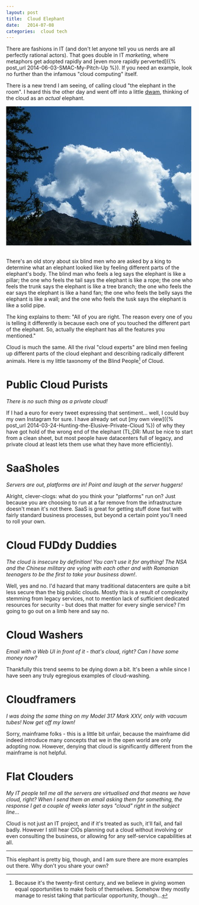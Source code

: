 ```yaml
---
layout: post
title:  Cloud Elephant 
date:   2014-07-08 
categories:  cloud tech 
---
```


There are fashions in IT (and don't let anyone tell you us nerds are all perfectly rational actors). That goes double in IT *marketing*, where metaphors get adopted rapidly and [even more rapidly perverted]({% post_url 2014-06-03-SMAC-My-Pitch-Up %}). If you need an example, look no further than the infamous "cloud computing" itself.  

There is a new trend I am seeing, of calling cloud "the elephant in the room". I heard this the other day and went off into a little [dwam](http://caledonianmercury.com/2010/04/11/useful-scots-word-dwam/005243 "Useful Scots word: dwam" ), thinking of the cloud as an *actual* elephant.  

![](/images/104821.jpg)  

There's an old story about six blind men who are asked by a king to determine what an elephant looked like by feeling different parts of the elephant's body. The blind man who feels a leg says the elephant is like a pillar; the one who feels the tail says the elephant is like a rope; the one who feels the trunk says the elephant is like a tree branch; the one who feels the ear says the elephant is like a hand fan; the one who feels the belly says the elephant is like a wall; and the one who feels the tusk says the elephant is like a solid pipe.

The king explains to them: "All of you are right. The reason every one of you is telling it differently is because each one of you touched the different part of the elephant. So, actually the elephant has all the features you mentioned."  

Cloud is much the same. All the rival "cloud experts" are blind men feeling up different parts of the cloud elephant and describing radically different animals. Here is my little taxonomy of the Blind People[^1] of Cloud.    

# Public Cloud Purists

*There is no such thing as a private cloud!*  

If I had a euro for every tweet expressing that sentiment… well, I could buy my own Instagram for sure. I have already set out [my own view]({% post_url 2014-03-24-Hunting-the-Elusive-Private-Cloud %}) of why they have got hold of the wrong end of the elephant (TL;DR: Must be nice to start from a clean sheet, but most people have datacenters full of legacy, and private cloud at least lets them use what they have more efficiently).

# SaaSholes

*Servers are out, platforms are in! Point and laugh at the server huggers!*

Alright, clever-clogs: what do you think your "platforms" run on? Just because you are choosing to run at a far remove from the infrastructure doesn't mean it's not there. SaaS is great for getting stuff done fast with fairly standard business processes, but beyond a certain point you'll need to roll your own.

# Cloud FUDdy Duddies

*The cloud is insecure by definition! You can't use it for anything! The NSA and the Chinese military are vying with each other and with Romanian teenagers to be the first to take your business down!*.

Well, yes and no. I'd hazard that many traditional datacenters are quite a bit less secure than the big public clouds. Mostly this is a result of complexity stemming from legacy services, not to mention lack of sufficient dedicated resources for security - but does that matter for every single service? I'm going to go out on a limb here and say no.

# Cloud Washers

*Email with a Web UI in front of it - that's cloud, right? Can I have some money now?*  

Thankfully this trend seems to be dying down a bit. It's been a while since I have seen any truly egregious examples of cloud-washing.

# Cloudframers

*I was doing the same thing on my Model 317 Mark XXV, only with vacuum tubes! Now get off my lawn!*  

Sorry, mainframe folks - this is a little bit unfair, because the mainframe did indeed introduce many concepts that we in the open world are only adopting now. However, denying that cloud is significantly different from the mainframe is not helpful.

# Flat Clouders

*My IT people tell me all the servers are virtualised and that means we have cloud, right? When I send them an email asking them for something, the response I get a couple of weeks later says "cloud" right in the subject line…*  

Cloud is not just an IT project, and if it's treated as such, it'll fail, and fail badly. However I still hear CIOs planning out a cloud without involving or even consulting the business, or allowing for any self-service capabilities at all.  

***

This elephant is pretty big, though, and I am sure there are more examples out there. Why don't you share your own?

[^1]: Because it's the twenty-first century, and we believe in giving women equal opportunities to make fools of themselves. Somehow they mostly manage to resist taking that particular opportunity, though…